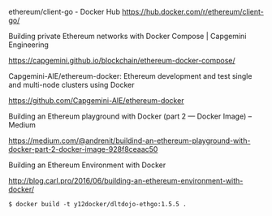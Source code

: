 ethereum/client-go - Docker Hub  https://hub.docker.com/r/ethereum/client-go/

Building private Ethereum networks with Docker Compose | Capgemini Engineering

https://capgemini.github.io/blockchain/ethereum-docker-compose/

Capgemini-AIE/ethereum-docker: Ethereum development and test single and multi-node clusters using Docker

https://github.com/Capgemini-AIE/ethereum-docker

Building an Ethereum playground with Docker (part 2 — Docker Image) – Medium

https://medium.com/@andrenit/buildind-an-ethereum-playground-with-docker-part-2-docker-image-928f8ceaac50

Building an Ethereum Environment with Docker

http://blog.carl.pro/2016/06/building-an-ethereum-environment-with-docker/

```
$ docker build -t y12docker/dltdojo-ethgo:1.5.5 .
```

